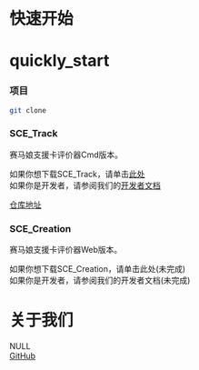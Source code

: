 # 快速开始
# quickly_start
### 项目

~~~bash
git clone 
~~~

### SCE_Track
赛马娘支援卡评价器Cmd版本。<br>

如果你想下载SCE_Track，请单击[此处](https://github.com/OracleLoadstar/SupportCard_Evaluator_Track_Release/releases)<br>
如果你是开发者，请参阅我们的[开发者文档]()<br>

[仓库地址](https://github.com/OracleLoadstar/SupportCard_Evaluator_Track_Release "SCE Cmd版本")<br>
### SCE_Creation
赛马娘支援卡评价器Web版本。<br>

如果你想下载SCE_Creation，请单击此处(未完成)<br>
如果你是开发者，请参阅我们的开发者文档(未完成)<br>
# 关于我们
NULL<br>
[GitHub](https://github.com/OracleLoadstar "神谕北极星组织链接，欢迎访问")